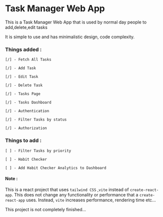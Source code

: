 # Task Manager Web App

This is a Task Manager Web App that is used by normal day people to add,delete,edit tasks

It is simple to use and has minimalistic design,
code complexity.

### Things added :

    [/] - Fetch All Tasks

    [/] - Add Task

    [/] - Edit Task

    [/] - Delete Task

    [/] - Tasks Page

    [/] - Tasks Dashboard

    [/] - Authentication

    [/] - Filter Tasks by status

    [/] - Authorization

### Things to add :

    [ ] - Filter Tasks by priority

    [ ] - Habit Checker

    [ ] - Add Habit Checker Analytics to Dashboard

#### Note :

This is a react project that uses `tailwind CSS` ,`vite` instead of `create-react-app`.
This does not change any functionality or performance that a `create-react-app` uses. Instead, `vite`
increases performance, rendering time etc...

This project is not completely finished...
